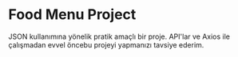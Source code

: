 # Food Menu Project

JSON kullanımına yönelik pratik amaçlı bir proje. API'lar ve Axios ile çalışmadan evvel öncebu projeyi yapmanızı tavsiye ederim.